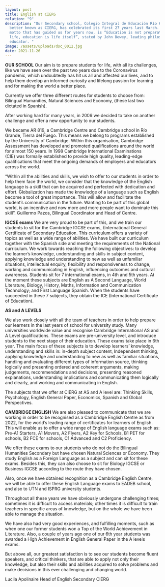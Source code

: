 ```yaml
---
layout: post
title: English at CIERG
relation: "9"
description: "Our Secondary school, Colegio Integral de Educación Río Grande,
  better known as CIERG, has celebrated its first 27 years last March.  The
  motto that has guided us for years now, is “Education is not preparation for
  life, education is life itself”, stated by John Dewey, leading philosopher and
  educator. "
image: /assets/uploads/dsc_0012.jpg
date: 2021-11-26
---
```

**OUR SCHOOL**
Our aim is to prepare students for life, with all its challenges, like we have seen over the past two years due to the Coronavirus pandemic, which undoubtedly has hit us all and affected our lives, and to help them develop an informed curiosity and lifelong passion for learning and for making the world a better place. 

Currently we offer three different routes for students to choose from: Bilingual Humanities, Natural Sciences and Economy, (these last two dictated in Spanish). 

After working hard for many years, in 2006 we decided to take on another challenge and offer a new opportunity to our students. 

We became AR 819, a Cambridge Centre and Cambridge school in Río Grande, Tierra del Fuego. This means we belong to programs established by the University of Cambridge. Within this organisation, Cambridge Assessment has developed and promoted qualifications around the world for almost 150 years. In 1998 Cambridge International Examinations (CIE) was formally established to provide high quality, leading-edge qualifications that meet the ongoing demands of employers and educators across the world.

“Within all the abilities and skills, we wish to offer to our students in order to help them face the world, we consider that the knowledge of the English language is a skill that can be acquired and perfected with dedication and effort. Globalization has made the knowledge of a language such as English become a tool of great importance. This will allow and facilitate the student’s communication in the future. Wanting to be part of this global world, is an incentive and now more and more people want to dominate this skill”. Guillermo Pazos, Bilingual Coordinator and Head of Centre. 

**IGCSE exams** 
We are very proud to be part of this, and we train our students to sit for the Cambridge IGCSE exams, (International General Certificate of Secondary Education. This curriculum offers a variety of topics as well as a wide range of abilities. 
We have built our curriculum together with the Spanish side and meeting the requirements of the National curriculum. We work towards reaching the following objectives: to develop the learner’s knowledge, understanding and skills in subject content, applying knowledge and understanding to new as well as unfamiliar situations, intellectual enquiry, flexibility and responsiveness to change, working and communicating in English, influencing outcomes and cultural awareness.
Students sit for 7 international exams, in 4th and 5th years. At the moment these subjects are English as A Second Language, World Literature, Biology, History, Maths, Information and Communication Technology; and First Language Spanish. When the students have succeeded in these 7 subjects, they obtain the ICE (International Certificate of Education). 

**AS and A LEVELS**

We also work closely with all the team of teachers in order to help prepare our learners in the last years of school for university study. Many universities worldwide value and recognise Cambridge International AS and A Level qualifications. These exams are pre-university level, and introduce students to the next stage of their education.  These exams take place in 6th year. The main focus of these subjects is to develop learners’ knowledge, understanding and skills in: in-depth subject content, Independent thinking, applying knowledge and understanding to new as well as familiar situations, handling and evaluating different types of information source, thinking logically and presenting ordered and coherent arguments, making judgements, recommendations and decisions,  presenting reasoned explanations, understanding implications and communicating them logically and clearly, and working and communicating in English.

The subjects that we offer at CIERG at AS and A level are: Thinking Skills, Psychology, English General Paper, Economics, Spanish and Global Perspectives. 

**CAMBRIDGE ENGLISH** 
We are also pleased to communicate that we are working in order to be recognised as a Cambridge English Centre as from 2022, for the world’s leading range of certificates for learners of English. This will enable us to offer a wide range of English language exams such as: Pre-A1 Starters, A1 Movers, A2 Flyers, A2 Key for Schools, B1 PET for schools, B2 FCE for schools, C1 Advanced and C2 Proficiency. 

We offer these exams to our students who do not do the Bilingual Humanities Secondary but have chosen Natural Sciences or Economy. They study English as a Foreign Language as a subject and can sit for these exams. Besides this, they can also choose to sit for Biology IGCSE or Business IGCSE according to the route they have chosen. 

Also, once we have obtained recognition as a Cambridge English Centre, we will be able to offer these English Language exams to EADEB school, and also to UTN and ISPRG university students. 

Throughout all these years we have obviously undergone challenging times; sometimes it is difficult to access materials; other times it is difficult to train teachers in specific areas of knowledge, but on the whole we have been able to manage the situation. 

We have also had very good experiences, and fulfilling moments, such as when one our former students won a Top of the World Achievement in Literature.  Also, a couple of years ago one of our 6th year students was awarded a High Achievement in English General Paper in the A levels exams. 

But above all, our greatest satisfaction is to see our students become fluent speakers, and critical thinkers, that are able to apply not only their knowledge, but also their skills and abilities acquired to solve problems and make decisions in this ever challenging and changing world. 

Lucila  Apolinaire 
Head of English 
Secondary 
CIERG